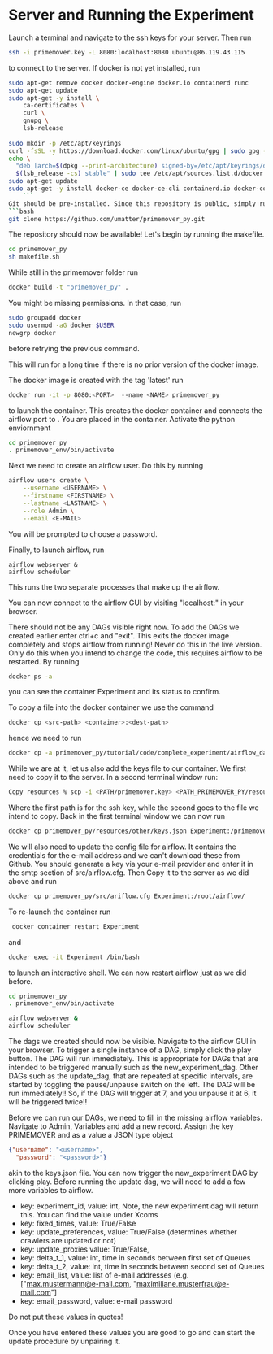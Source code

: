 # Server and Running the Experiment
Launch a terminal and navigate to the ssh keys for your server. Then run
```bash
ssh -i primemover.key -L 8080:localhost:8080 ubuntu@86.119.43.115
```
to connect to the server.
If docker is not yet installed, run 
```bash
sudo apt-get remove docker docker-engine docker.io containerd runc
sudo apt-get update
sudo apt-get -y install \
    ca-certificates \
    curl \
    gnupg \
    lsb-release
    
sudo mkdir -p /etc/apt/keyrings    
curl -fsSL -y https://download.docker.com/linux/ubuntu/gpg | sudo gpg --dearmor -o /etc/apt/keyrings/docker.gpg
echo \
  "deb [arch=$(dpkg --print-architecture) signed-by=/etc/apt/keyrings/docker.gpg] https://download.docker.com/linux/ubuntu \
  $(lsb_release -cs) stable" | sudo tee /etc/apt/sources.list.d/docker.list > /dev/null
sudo apt-get update
sudo apt-get -y install docker-ce docker-ce-cli containerd.io docker-compose-plugin
    ```
Git should be pre-installed. Since this repository is public, simply run
```bash
git clone https://github.com/umatter/primemover_py.git
```
The repository should now be available!
Let's begin by running the makefile.
```bash
cd primemover_py
sh makefile.sh
```
While still in the primemover folder run 
```bash
docker build -t "primemover_py" .  
```
You might be missing permissions. In that case, run
```bash
sudo groupadd docker
sudo usermod -aG docker $USER
newgrp docker 
```
before retrying the previous command.

This will run for a long time if there is no prior version of the docker image.

The docker image is created with the tag 'latest'
run 
```bash
docker run -it -p 8080:<PORT>  --name <NAME> primemover_py  
```
to launch the container.
This creates the docker container and connects the airflow port to <PORT>.
You are placed in the container. 
Activate the python enviornment
```bash
cd primemover_py
. primemover_env/bin/activate
```

Next we need to create an airflow user. Do this by running
```bash
airflow users create \
    --username <USERNAME> \
    --firstname <FIRSTNAME> \
    --lastname <LASTNAME> \
    --role Admin \
    --email <E-MAIL>
```
You will be prompted to choose a password.

Finally, to launch airflow, run 
```
airflow webserver &
airflow scheduler 
```
This runs the two separate processes that make up the airflow.

You can now connect to the airflow GUI by visiting "localhost:<PORT>" in your browser. 

There should not be any DAGs visible right now. To add the DAGs we created earlier
enter ctrl+c and 
"exit". This exits the docker image completely and stops airflow from running! Never do this
in the live version. Only do this when you intend to change the code, this requires airflow to be 
restarted. 
By running 
```bash
docker ps -a
```
you can see the container Experiment and its status to confirm.

To copy a file into the docker container we use the command
```bash
docker cp <src-path> <container>:<dest-path> 
```
hence we need to run 
```bash
docker cp -a primemover_py/tutorial/code/complete_experiment/airflow_dags Experiment:/root/airflow/dags 
```
While we are at it, let us also add the keys file to our container. We first need to copy it to the server.
In a second terminal window run:
```bash
Copy resources % scp -i <PATH/primemover.key> <PATH_PRIMEMOVER_PY/resources/other/keys.json> ubuntu@86.119.43.115:~/primemover_py/resources/other/keys.json
```
Where the first path is for the ssh key, while the second goes to the file we intend to copy.
Back in the first terminal window we can now run 
```bash
docker cp primemover_py/resources/other/keys.json Experiment:/primemover_py/resources/other/keys.json
```
We will also need to update the config file for airflow. It contains the credentials for the e-mail address
and we can't download these from Github. You should generate a key via your e-mail provider and
enter it in the smtp section of src/airflow.cfg.
Then Copy it to the server as we did above and run
```bash
docker cp primemover_py/src/ariflow.cfg Experiment:/root/airflow/
```


To re-launch the container run
```bash
 docker container restart Experiment
```
and 
```bash
docker exec -it Experiment /bin/bash
```
to launch an interactive shell.
We can now restart airflow just as we did before.

```bash
cd primemover_py
. primemover_env/bin/activate

airflow webserver &
airflow scheduler 
```
The dags we created should now be visible.
Navigate to the airflow GUI in your browser.
To trigger a single instance of a DAG, simply click the play button. The DAG will run immediately.
This is appropriate for DAGs that are intended to be triggered manually such as the 
new_experiment_dag. Other DAGs such as the update_dag, that are repeated at specific intervals, are started 
by toggling the pause/unpause switch on the left. The DAG will be run immediately!! So, if the DAG will trigger
at 7, and you unpause it at 6, it will be triggered twice!!

Before we can run our DAGs, we need to fill in the missing airflow variables.
Navigate to Admin, Variables and add a new record. Assign the key 
PRIMEMOVER and as a value a JSON type object
```json
{"username": "<username>",
  "password": "<password>"}
```
akin to the keys.json file.
You can now trigger the new_experiment DAG by clicking play.
Before running the update dag, we will need to add a few more variables to airflow.
- key: experiment_id, value: int, Note, the new experiment dag will return this. You can find the value under Xcoms 
- key: fixed_times, value: True/False
- key: update_preferences, value: True/False (determines whether crawlers are updated or not)
- key: update_proxies value: True/False,
- key: delta_t_1, value: int, time in seconds between first set of Queues
- key: delta_t_2, value: int, time in seconds between second set of Queues
- key: email_list, value: list of e-mail addresses (e.g. ["max.mustermann@e-mail.com, "maximiliane.musterfrau@e-mail.com"]
- key: email_password, value: e-mail password

Do not put these values in quotes!

Once you have entered these values you are good to go and can start the update procedure by unpairing it.
